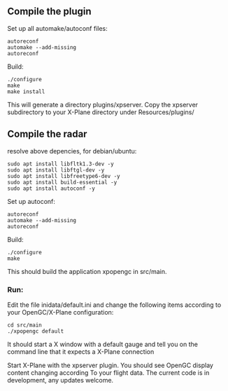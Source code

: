 ## Compile the plugin

Set up all automake/autoconf files:

```
autoreconf
automake --add-missing
autoreconf
```

Build:

```
./configure
make
make install
```

This will generate a directory plugins/xpserver.
Copy the xpserver subdirectory to your X-Plane directory under Resources/plugins/

## Compile the radar

resolve above depencies, for debian/ubuntu:

```
sudo apt install libfltk1.3-dev -y
sudo apt install libftgl-dev -y
sudo apt install libfreetype6-dev -y
sudo apt install build-essential -y
sudo apt install autoconf -y
```

Set up autoconf:

```
autoreconf
automake --add-missing
autoreconf
```

Build:

```
./configure 
make
```

This should build the application xpopengc in src/main.

### Run:

Edit the file inidata/default.ini and change the following items according to your OpenGC/X-Plane configuration:

```
cd src/main
./xpopengc default
```

It should start a X window with a default gauge and tell you on the command line that it expects a X-Plane connection

Start X-Plane with the xpserver plugin. You should see OpenGC display content changing according
To your flight data. The current code is in development, any updates welcome.
